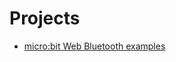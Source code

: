 # Projects
* [micro:bit Web Bluetooth examples](https://ngammarano.github.io/microbit-web-bluetooth)
